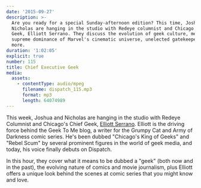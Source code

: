 ```yaml
---
date: '2015-09-27'
description: >-
  Are you ready for a special Sunday-afternoon edition? This time, Joshua and
  Nicholas are hanging in the studio with Redeye columnist and Chicago's Chief
  Geek, Elliott Serrano. They discuss the evolution of geek culture, media, the
  supreme dominance of Marvel's cinematic universe, unelected gatekeepers, and
  more.
duration: '1:02:05'
explicit: true
number: 115
title: Chief Executive Geek
media:
  assets:
    - contentType: audio/mpeg
      filename: dispatch_115.mp3
      format: mp3
      length: 64074989
---
```

This week, Joshua and Nicholas are hanging in the studio with Redeye Columnist and Chicago's Chief Geek, [Elliott Serrano](http://geektome.net). Elliott is the driving force behind the Geek To Me blog, a writer for the Grumpy Cat and Army of Darkness comic series. He's been dubbed "Chicago's King of Geeks" and "Rebel Scum" by several prominent figures in the world of geek media, and today, his voice finally debuts on Dispatch.

In this hour, they cover what it means to be dubbed a "geek" (both now and in the past), the evolving nature of comics and movie journalism, plus Elliott offers a unique look behind the scenes at comic series that you might know and love.
